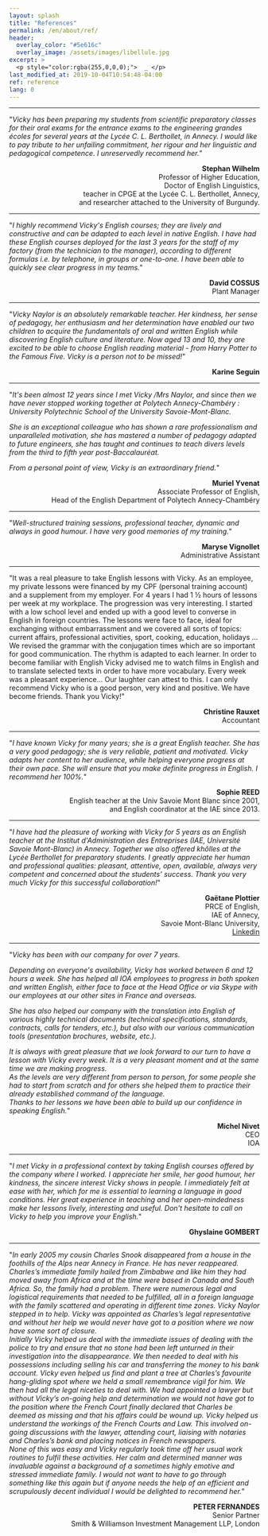 ```yaml
---
layout: splash
title: "References"
permalink: /en/about/ref/
header:
  overlay_color: "#5e616c"
  overlay_image: /assets/images/libellule.jpg
excerpt: >
  <p style="color:rgba(255,0,0,0);">  _ </p>
last_modified_at: 2019-10-04T10:54:48-04:00
ref: reference
lang: 0
---
```


---

"*Vicky has been preparing my students from scientific preparatory classes for their oral exams for the entrance exams to the engineering grandes écoles for several years at the Lycée C. L. Berthollet, in Annecy. I would like to pay tribute to her unfailing commitment, her rigour and her linguistic and pedagogical competence. I unreservedly recommend her.*"

<div style="text-align: right"> <strong>Stephan Wilhelm</strong> </div> 
<div style="text-align: right"> Professor of Higher Education, </div> 
<div style="text-align: right"> Doctor of English Linguistics, </div>  
<div style="text-align: right"> teacher in CPGE at the Lycée C. L. Berthollet, Annecy,</div> 
<div style="text-align: right"> and researcher attached to the University of Burgundy. </div> 

---

"*I highly recommend Vicky's English courses; they are lively and constructive and can be adapted to each level in native English.
I have had these English courses deployed for the last 3 years for the staff of my factory (from the technician to the manager), according to different formulas i.e. by telephone, in groups or one-to-one.
I have been able to quickly see clear progress in my teams.*"

<div style="text-align: right"> <strong>David COSSUS</strong> </div> 
<div style="text-align: right"> Plant Manager </div> 

---

"*Vicky Naylor is an absolutely remarkable teacher. Her kindness, her sense of pedagogy, her enthusiasm and her determination have enabled our two children to acquire the fundamentals of oral and written English while discovering English culture and literature. Now aged 13 and 10, they are excited to be able to choose English reading material - from Harry Potter to the Famous Five. Vicky is a person not to be missed!*"

<div style="text-align: right"> <strong>Karine Seguin</strong> </div> 

--- 

"*It's been almost 12 years since I met Vicky /Mrs Naylor, and since then we have never stopped working together at Polytech Annecy-Chambéry : University Polytechnic School of the University Savoie-Mont-Blanc.*

*She is an exceptional colleague who has shown a rare professionalism and unparalleled motivation, she has mastered a number of pedagogy adapted to future engineers, she has taught and continues to teach divers levels from the third to fifth year post-Baccalauréat.*

*From a personal point of view, Vicky is an extraordinary friend.*"

<div style="text-align: right"> <strong>Muriel Yvenat</strong> </div> 
<div style="text-align: right"> Associate Professor of English, </div> 
<div style="text-align: right"> Head of the English Department of Polytech Annecy-Chambéry </div> 

---

"*Well-structured training sessions, professional teacher, dynamic and always in good humour. I have very good memories of my training.*"
<div style="text-align: right"> <strong>Maryse Vignollet</strong> </div> 
<div style="text-align: right"> Administrative Assistant </div> 

---

"It was a real pleasure to take English lessons with Vicky. As an employee, my private lessons were financed by my CPF (personal training account) and a supplement from my employer. For 4 years I had 1 ½ hours of lessons per week at my workplace. The progression was very interesting. I started with a low school level and ended up with a good level to converse in English in foreign countries. The lessons were face to face, ideal for exchanging without embarrassment and we covered all sorts of topics: current affairs, professional activities, sport, cooking, education, holidays ... We revised the grammar with the conjugation times which are so important for good communication. The rhythm is adapted to each learner. In order to become familiar with English Vicky advised me to watch films in English and to translate selected texts in order to have more vocabulary. Every week was a pleasant experience... Our laughter can attest to this. I can only recommend Vicky who is a good person, very kind and positive. We have become friends. Thank you Vicky!"

<div style="text-align: right"> <strong>Christine Rauxet</strong> </div> 
<div style="text-align: right"> Accountant </div> 


---

"*I have known Vicky for many years; she is a great English teacher.
She has a very good pedagogy; she is very reliable, patient and motivated.
Vicky adapts her content to her audience, while helping everyone progress at their own pace.
She will ensure that you make definite progress in English. I recommend her 100%.*"

<div style="text-align: right"> <strong>Sophie REED</strong> </div> 
<div style="text-align: right"> English teacher at the Univ Savoie Mont Blanc since 2001, </div> 
<div style="text-align: right"> and English coordinator at the IAE since 2013. </div> 

---


"*I have had the pleasure of working with Vicky for 5 years as an English teacher at the Institut d'Administration des Entreprises (IAE, Université Savoie Mont-Blanc) in Annecy. Together we also offered khôlles at the Lycée Berthollet for preparatory students. I greatly appreciate her human and professional qualities: pleasant, attentive, open, available, always very competent and concerned about the students' success. Thank you very much Vicky for this successful collaboration!*"

<div style="text-align: right"> <strong>Gaëtane Plottier</strong> </div> 
<div style="text-align: right"> PRCE of English, </div> 
<div style="text-align: right"> IAE of Annecy, </div> 
<div style="text-align: right"> Savoie Mont-Blanc University, </div> 
<div style="text-align: right">  <a href="https://www.linkedin.com/in/ga%C3%ABtane-plottier-20698b33/">Linkedin</a> </div> 


---

"*Vicky has been with our company for over 7 years.*

*Depending on everyone's availability, Vicky has worked between 6 and 12 hours a week.  She has helped all IOA employees to progress in both spoken and written English, either face to face at the Head Office or via Skype with our employees at our other sites in France and overseas.*

*She has also helped our company with the translation into English of various highly technical documents (technical specifications, standards, contracts, calls for tenders, etc.), but also with our various communication tools (presentation brochures, website, etc.).*

*It is always with great pleasure that we look forward to our turn to have a lesson with Vicky every week.  It is a very pleasant moment and at the same time we are making progress.  
As the levels are very different from person to person, for some people she had to start from scratch and for others she helped them to practice their already established command of the language.  
Thanks to her lessons we have been able to build up our confidence in speaking English.*"

<div style="text-align: right"> <strong>Michel Nivet</strong> </div> 
<div style="text-align: right"> CEO </div> 
<div style="text-align: right"> IOA </div> 


---


"*I met Vicky in a professional context by taking English courses offered by the company where I worked. I appreciate her smile, her good humour, her kindness, the sincere interest Vicky shows in people. I immediately felt at ease with her, which for me is essential to learning a language in good conditions. Her great experience in teaching and her open-mindedness make her lessons lively, interesting and useful. Don't hesitate to call on Vicky to help you improve your English.*"

<div style="text-align: right"> <strong>Ghyslaine GOMBERT</strong> </div> 


---

"*In early 2005 my cousin Charles Snook disappeared from a house in the foothills of the Alps near Annecy in France.  He has never reappeared.  
Charles’s immediate family hailed from Zimbabwe and like him they had moved away from Africa and at the time were based in Canada and South Africa.  So, the family had a problem.  There were numerous legal and logistical requirements that needed to be fulfilled, all in a foreign language with the family scattered and operating in different time zones.  Vicky Naylor stepped in to help.
Vicky was appointed as Charles’s legal representative and without her help we would never have got to a position where we now have some sort of closure.  
Initially Vicky helped us deal with the immediate issues of dealing with the police to try and ensure that no stone had been left unturned in their investigation into the disappearance.  We then needed to deal with his possessions including selling his car and transferring the money to his bank account.  Vicky even helped us find and plant a tree at Charles’s favourite hang-gliding spot where we held a small remembrance vigil for him.
We then had all the legal niceties to deal with.  We had appointed a lawyer but without Vicky’s on-going help and determination we would not have got to the position where the French Court finally declared that Charles be deemed as missing and that his affairs could be wound up.  Vicky helped us understand the workings of the French Courts and Law.  This involved on-going discussions with the lawyer, attending court, liaising with notaries and Charles’s bank and placing notices in French newspapers.  
None of this was easy and Vicky regularly took time off her usual work routines to fulfil these activities.  Her calm and determined manner was invaluable against a background of a sometimes highly emotive and stressed immediate family.
I would not want to have to go through something like this again but if anyone needs the help of an efficient and scrupulously decent individual I would be delighted to recommend her.*"

<div style="text-align: right"> <strong>PETER FERNANDES</strong> </div> 
<div style="text-align: right"> Senior Partner </div> 
<div style="text-align: right"> Smith & Williamson Investment Management LLP, London </div> 
